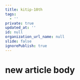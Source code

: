 ```yaml
---
title: kitip-10th
tags:
  - ''
private: true
updated_at: ''
id: null
organization_url_name: null
slide: false
ignorePublish: true
---
```

# new article body
